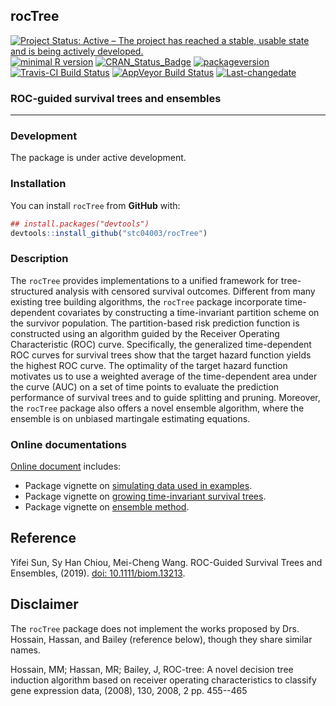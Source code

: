 
**rocTree**
-----------

[![Project Status: Active – The project has reached a stable, usable state and is being actively developed.](http://www.repostatus.org/badges/latest/active.svg)](http://www.repostatus.org/#active) [![minimal R version](https://img.shields.io/badge/R%3E%3D-3.4.0-6666ff.svg)](https://cran.r-project.org/) [![CRAN\_Status\_Badge](http://www.r-pkg.org/badges/version/rocTree)](https://cran.r-project.org/package=rocTree) [![packageversion](https://img.shields.io/badge/Package%20version-1.1.0-orange.svg?style=flat-square)](commits/master) [![Travis-CI Build Status](https://travis-ci.org/stc04003/rocTree.svg?branch=master)](https://travis-ci.org/stc04003/rocTree) [![AppVeyor Build Status](https://ci.appveyor.com/api/projects/status/github/stc04003/rocTree?branch=master&svg=true)](https://ci.appveyor.com/project/stc04003/rocTree) [![Last-changedate](https://img.shields.io/badge/last%20change-2020--07--24-yellowgreen.svg)](/commits/master)

<!-- README.md is generated from README.Rmd. Please edit that file -->
### ROC-guided survival trees and ensembles

------------------------------------------------------------------------

### Development

The package is under active development.

### Installation

You can install `rocTree` from **GitHub** with:

``` r
## install.packages("devtools")
devtools::install_github("stc04003/rocTree")
```

### Description

The `rocTree` provides implementations to a unified framework for tree-structured analysis with censored survival outcomes. Different from many existing tree building algorithms, the `rocTree` package incorporate time-dependent covariates by constructing a time-invariant partition scheme on the survivor population. The partition-based risk prediction function is constructed using an algorithm guided by the Receiver Operating Characteristic (ROC) curve. Specifically, the generalized time-dependent ROC curves for survival trees show that the target hazard function yields the highest ROC curve. The optimality of the target hazard function motivates us to use a weighted average of the time-dependent area under the curve (AUC) on a set of time points to evaluate the prediction performance of survival trees and to guide splitting and pruning. Moreover, the `rocTree` package also offers a novel ensemble algorithm, where the ensemble is on unbiased martingale estimating equations.

### Online documentations

[Online document](https://www.sychiou.com/rocTree/index.html) includes:

-   Package vignette on [simulating data used in examples](https://www.sychiou.com/rocTree/articles/rocTree-sim.html).
-   Package vignette on [growing time-invariant survival trees](https://www.sychiou.com/rocTree/articles/rocTree-tree.html).
-   Package vignette on [ensemble method](https://www.sychiou.com/rocTree/articles/rocTree-ensemble.html).

Reference
---------

Yifei Sun, Sy Han Chiou, Mei-Cheng Wang. ROC-Guided Survival Trees and Ensembles, (2019). [doi: 10.1111/biom.13213](https://www.ncbi.nlm.nih.gov/pubmed/31880315).

Disclaimer
----------

The `rocTree` package does not implement the works proposed by Drs. Hossain, Hassan, and Bailey (reference below), though they share similar names.

Hossain, MM; Hassan, MR; Bailey, J, ROC-tree: A novel decision tree induction algorithm based on receiver operating characteristics to classify gene expression data, (2008), 130, 2008, 2 pp. 455--465
